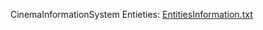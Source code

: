 CinemaInformationSystem
Entieties: [EntitiesInformation.txt](https://github.com/sigitamedingiene/Cinema_Information_System/files/8911763/EntitiesInformation.txt)
